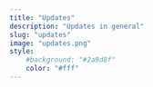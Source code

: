 ```yaml
---
title: "Updates"
description: "Updates in general"
slug: "updates"
image: "updates.png"
style:
    #background: "#2a9d8f"
    color: "#fff"
---
```

